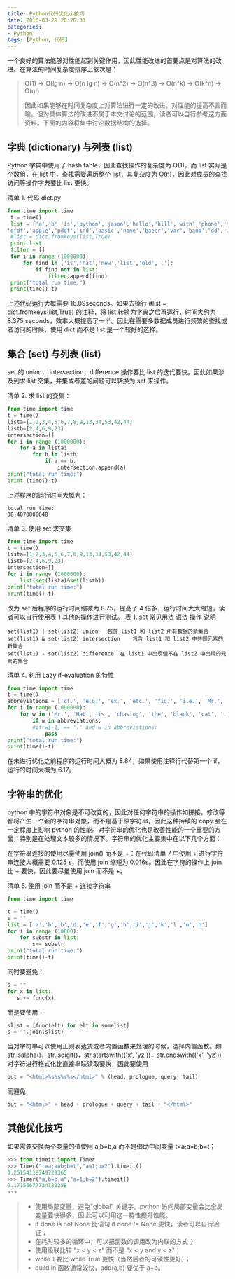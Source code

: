 ```yaml
---
title: Python代码优化小技巧
date: 2016-03-29 20:26:33
categories:
- Python
tags: [Python, 代码]
---
```


一个良好的算法能够对性能起到关键作用，因此性能改进的首要点是对算法的改进。在算法的时间复杂度排序上依次是：

>  O(1) -> O(lg n) -> O(n lg n) -> O(n^2) -> O(n^3) -> O(n^k) -> O(k^n) -> O(n!)
>
>  <!-- more -->
>  因此如果能够在时间复杂度上对算法进行一定的改进，对性能的提高不言而喻。但对具体算法的改进不属于本文讨论的范围，读者可以自行参考这方面资料。下面的内容将集中讨论数据结构的选择。

## 字典 (dictionary) 与列表 (list)
Python 字典中使用了 hash table，因此查找操作的复杂度为 O(1)，而 list 实际是个数组，在 list 中，查找需要遍历整个 list，其复杂度为 O(n)，因此对成员的查找访问等操作字典要比 list 更快。


清单 1. 代码 dict.py

``` python
from time import time
 t = time()
 list = ['a','b','is','python','jason','hello','hill','with','phone','test',
'dfdf','apple','pddf','ind','basic','none','baecr','var','bana','dd','wrd']
 #list = dict.fromkeys(list,True)
 print list
 filter = []
 for i in range (1000000):
     for find in ['is','hat','new','list','old','.']:
         if find not in list:
             filter.append(find)
 print("total run time:")
 print(time()-t)
```

上述代码运行大概需要 16.09seconds。如果去掉行 #list = dict.fromkeys(list,True) 的注释，将 list 转换为字典之后再运行，时间大约为 8.375 seconds，效率大概提高了一半。因此在需要多数据成员进行频繁的查找或者访问的时候，使用 dict 而不是 list 是一个较好的选择。
## 集合 (set) 与列表 (list)
set 的 union， intersection，difference 操作要比 list 的迭代要快。因此如果涉及到求 list 交集，并集或者差的问题可以转换为 set 来操作。


清单 2. 求 list 的交集：
``` python
from time import time
t = time()
lista=[1,2,3,4,5,6,7,8,9,13,34,53,42,44]
listb=[2,4,6,9,23]
intersection=[]
for i in range (1000000):
    for a in lista:
        for b in listb:
            if a == b:
                intersection.append(a)
print("total run time:")
print (time()-t)
```
上述程序的运行时间大概为：

 	total run time:
 	38.4070000648

清单 3. 使用 set 求交集
``` python
from time import time
t = time()
lista=[1,2,3,4,5,6,7,8,9,13,34,53,42,44]
listb=[2,4,6,9,23]
intersection=[]
for i in range (1000000):
    list(set(lista)&set(listb))
print("total run time:")
print(time()-t)
```
改为 set 后程序的运行时间缩减为 8.75，提高了 4 倍多，运行时间大大缩短。读者可以自行使用表 1 其他的操作进行测试。
表 1. set 常见用法
语法	操作	说明

	set(list1) | set(list2)	union	包含 list1 和 list2 所有数据的新集合
	set(list1) & set(list2)	intersection	包含 list1 和 list2 中共同元素的新集合
	set(list1) - set(list2)	difference	在 list1 中出现但不在 list2 中出现的元素的集合

清单 4. 利用 Lazy if-evaluation 的特性
``` python
from time import time
t = time()
abbreviations = ['cf.', 'e.g.', 'ex.', 'etc.', 'fig.', 'i.e.', 'Mr.', 'vs.']
for i in range (1000000):
    for w in ('Mr.', 'Hat', 'is', 'chasing', 'the', 'black', 'cat', '.'):
        if w in abbreviations:
        #if w[-1] == '.' and w in abbreviations:
            pass
print("total run time:")
print(time()-t)
```
在未进行优化之前程序的运行时间大概为 8.84，如果使用注释行代替第一个 if，运行的时间大概为 6.17。
## 字符串的优化

python 中的字符串对象是不可改变的，因此对任何字符串的操作如拼接，修改等都将产生一个新的字符串对象，而不是基于原字符串，因此这种持续的 copy 会在一定程度上影响 python 的性能。对字符串的优化也是改善性能的一个重要的方面，特别是在处理文本较多的情况下。字符串的优化主要集中在以下几个方面：

在字符串连接的使用尽量使用 join() 而不是 +：在代码清单 7 中使用 + 进行字符串连接大概需要 0.125 s，而使用 join 缩短为 0.016s。因此在字符的操作上 join 比 + 要快，因此要尽量使用 join 而不是 +。

清单 5. 使用 join 而不是 + 连接字符串
``` python
from time import time

t = time()
s = ""
list = ['a','b','b','d','e','f','g','h','i','j','k','l','m','n']
for i in range (10000):
    for substr in list:
        s+= substr
print("total run time:")
print(time()-t)
```

同时要避免：
``` python
s = ""
for x in list:
   s += func(x)
```
而是要使用：
``` python
slist = [func(elt) for elt in somelist]
s = "".join(slist)
```
当对字符串可以使用正则表达式或者内置函数来处理的时候，选择内置函数。如 str.isalpha()，str.isdigit()，str.startswith(('x', 'yz'))，str.endswith(('x', 'yz'))
对字符进行格式化比直接串联读取要快，因此要使用
``` python
out = "<html>%s%s%s%s</html>" % (head, prologue, query, tail)
```
而避免
``` python
out = "<html>" + head + prologue + query + tail + "</html>"
```

## 其他优化技巧

如果需要交换两个变量的值使用 a,b=b,a 而不是借助中间变量 t=a;a=b;b=t；
``` python
>>> from timeit import Timer
>>> Timer("t=a;a=b;b=t","a=1;b=2").timeit()
0.25154118749729365
>>> Timer("a,b=b,a","a=1;b=2").timeit()
0.17156677734181258
>>>
```

> * 使用局部变量，避免"global" 关键字。python 访问局部变量会比全局变量要快得多，因 此可以利用这一特性提升性能。
> * if done is not None 比语句 if done != None 更快，读者可以自行验证；
> * 在耗时较多的循环中，可以把函数的调用改为内联的方式；
> * 使用级联比较 "x < y < z" 而不是 "x < y and y < z"；
> * while 1 要比 while True 更快（当然后者的可读性更好）；
> * build in 函数通常较快，add(a,b) 要优于 a+b。
